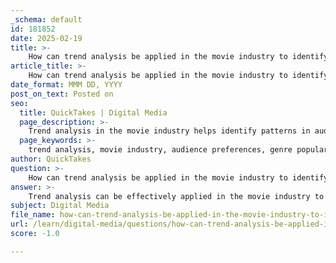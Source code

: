 ```yaml
---
_schema: default
id: 181852
date: 2025-02-19
title: >-
    How can trend analysis be applied in the movie industry to identify patterns?
article_title: >-
    How can trend analysis be applied in the movie industry to identify patterns?
date_format: MMM DD, YYYY
post_on_text: Posted on
seo:
  title: QuickTakes | Digital Media
  page_description: >-
    Trend analysis in the movie industry helps identify patterns in audience preferences, genre performance, and box office success through data collection and interpretation.
  page_keywords: >-
    trend analysis, movie industry, audience preferences, genre popularity, seasonal trends, movie ratings, box office performance, statistical significance, data analysis, marketing strategies
author: QuickTakes
question: >-
    How can trend analysis be applied in the movie industry to identify patterns?
answer: >-
    Trend analysis can be effectively applied in the movie industry to identify patterns and make informed decisions based on historical data. Here are several ways in which trend analysis can be utilized:\n\n1. **Analyzing Movie Ratings Over Time**: By collecting data on movie ratings over several years, analysts can identify trends in audience preferences. For instance, if ratings for action movies have consistently increased over the past decade, this may indicate a growing audience interest in that genre. This information can guide studios in their production decisions.\n\n2. **Correlation Between Movie Length and Ratings**: A scatter plot can be used to visualize the relationship between movie length (in minutes) and ratings (from 0 to 5 stars). By plotting these two variables, analysts can observe whether longer movies tend to receive higher ratings, suggesting a positive correlation. The correlation coefficient can quantify this relationship, helping to determine if the trend is statistically significant.\n\n3. **Identifying Genre Trends**: By analyzing the performance of different movie genres over time, studios can identify which genres are gaining popularity and which are declining. This can inform marketing strategies and production choices, ensuring that resources are allocated to projects with the highest potential for success.\n\n4. **Seasonal Trends**: Trend analysis can also reveal seasonal patterns in movie releases. For example, certain genres may perform better during specific times of the year, such as horror films around Halloween or family movies during the holiday season. Understanding these trends can help studios time their releases for maximum impact.\n\n5. **Audience Demographics**: By segmenting data based on audience demographics (age, gender, etc.), trend analysis can uncover insights into which groups are responding positively to certain types of films. This information can be crucial for targeted marketing campaigns and tailoring content to meet audience expectations.\n\n6. **Box Office Performance**: Analyzing box office trends over time can help studios understand the factors that contribute to a film's financial success. By examining variables such as marketing spend, star power, and release timing, studios can refine their strategies for future projects.\n\n7. **Statistical Significance**: It is essential to consider the statistical significance of observed trends. A strong correlation that is statistically significant suggests a reliable relationship, while a correlation that is not statistically significant may be due to random chance. This understanding helps in making informed decisions based on the data.\n\nIn summary, trend analysis in the movie industry involves collecting and interpreting data to identify patterns related to audience preferences, genre popularity, and box office performance. By utilizing tools such as scatter plots and correlation coefficients, analysts can gain valuable insights that inform production and marketing strategies, ultimately leading to more successful films.
subject: Digital Media
file_name: how-can-trend-analysis-be-applied-in-the-movie-industry-to-identify-patterns.md
url: /learn/digital-media/questions/how-can-trend-analysis-be-applied-in-the-movie-industry-to-identify-patterns
score: -1.0

---
```


&nbsp;